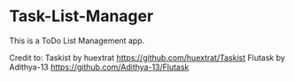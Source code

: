 # Task-List-Manager
This is a ToDo List Management app.

Credit to:
Taskist by huextrat
https://github.com/huextrat/Taskist
Flutask by Adithya-13
https://github.com/Adithya-13/Flutask

